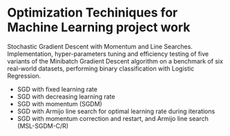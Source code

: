 # Optimization Techiniques for Machine Learning project work

Stochastic Gradient Descent with Momentum and Line Searches. Implementation, hyper-parameters tuning and efficiency testing of five variants of the Minibatch Gradient Descent algorithm on a benchmark of six real-world datasets, performing binary classification with Logistic Regression.

- SGD with fixed learning rate
- SGD with decreasing learning rate
- SGD with momentum (SGDM)
- SGD with Armijo line search for optimal learning rate during iterations
- SGD with momentum correction and restart, and Armijo line search (MSL-SGDM-C/R)
